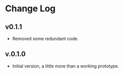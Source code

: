 # Change Log
## v0.1.1
* Removed some redundant code.

## v.0.1.0
* Initial version, a little more than a working prototype.